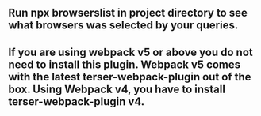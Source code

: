 ## Run npx browserslist in project directory to see what browsers was selected by your queries.

## If you are using webpack v5 or above you do not need to install this plugin. Webpack v5 comes with the latest terser-webpack-plugin out of the box. Using Webpack v4, you have to install terser-webpack-plugin v4.

